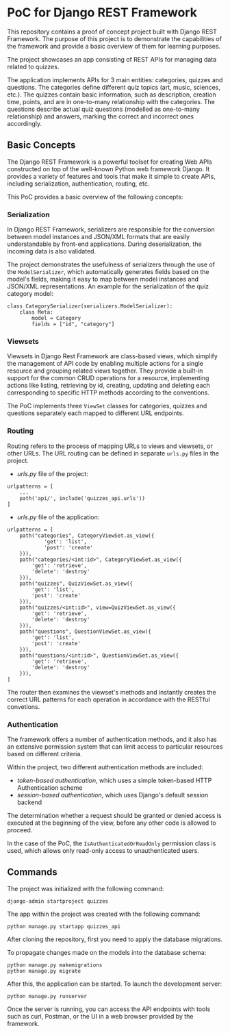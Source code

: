 # PoC for Django REST Framework

This repository contains a proof of concept project built with Django REST Framework. The purpose of this project is to demonstrate the capabilities of the framework and provide a basic overview of them for learning purposes.

The project showcases an app consisting of REST APIs for managing data related to quizzes.

The application implements APIs for 3 main entities: categories, quizzes and questions. The categories define different quiz topics (art, music, sciences, etc.). The quizzes contain basic information, such as description, creation time, points, and are in one-to-many relationship with the categories. The questions describe actual quiz questions (modelled as one-to-many relationship) and answers, marking the correct and incorrect ones accordingly. 


## Basic Concepts

The Django REST Framework is a powerful toolset for creating Web APIs constructed on top of the well-known Python web framework Django. It provides a variety of features and tools that make it simple to create APIs, including serialization, authentication, routing, etc.

This PoC provides a basic overview of the following concepts:

### Serialization

In Django REST Framework, serializers are responsible for the conversion between model instances and JSON/XML formats that are easily understandable by front-end applications. During deserialization, the incoming data is also validated.

The project demonstrates the usefulness of serializers through the use of the `ModelSerializer`,  which automatically generates fields based on the model's fields, making it easy to map between model instances and JSON/XML representations. An example for the serialization of the quiz category model:

```
class CategorySerializer(serializers.ModelSerializer):
    class Meta:
        model = Category
        fields = ["id", "category"]
```

### Viewsets

Viewsets in Django Rest Framework are class-based views, which simplify the management of API code by enabling multiple actions for a single resource and grouping related views together. They provide a built-in support for the common CRUD operations for a resource, implementing actions like listing, retrieving by id, creating, updating and deleting each corresponding to specific HTTP methods according to the conventions.

The PoC implements three `ViewSet` classes for categories, quizzes and questions separately each mapped to different URL endpoints.

### Routing

Routing refers to the process of mapping URLs to views and viewsets, or other URLs. The URL routing can be defined in separate `urls.py` files in the project. 

- *urls.py* file of the project:
```
urlpatterns = [
    ...
    path('api/', include('quizzes_api.urls'))
]
```

- *urls.py* file of the application:
```
urlpatterns = [
    path("categories", CategoryViewSet.as_view({
            'get': 'list',
            'post': 'create'
    })),
    path("categories/<int:id>", CategoryViewSet.as_view({
        'get': 'retrieve',
        'delete': 'destroy'
    })),
    path("quizzes", QuizViewSet.as_view({
        'get': 'list',
        'post': 'create'
    })),
    path("quizzes/<int:id>", view=QuizViewSet.as_view({
        'get': 'retrieve',
        'delete': 'destroy'
    })),
    path("questions", QuestionViewSet.as_view({
        'get': 'list',
        'post': 'create'
    })),
    path("questions/<int:id>", QuestionViewSet.as_view({
        'get': 'retrieve',
        'delete': 'destroy'
    })),
]
```
The router then examines the viewset's methods and instantly creates the correct URL patterns for each operation in accordance with the RESTful convetions.

### Authentication

The framework offers a number of authentication methods, and it also has an extensive permission system that can limit access to particular resources based on different criteria.

Within the project, two different authentication methods are included:
-   *token-based authentication*, which uses a simple token-based HTTP Authentication scheme
-   *session-based authentication*, which uses Django's default session backend

The determination whether a request should be granted or denied access is executed at the beginning of the view, before any other code is allowed to proceed.  

In the case of the PoC, the `IsAuthenticatedOrReadOnly` permission class is used, which allows only read-only access to unauthenticated users.

## Commands

The project was initialized with the following command:
```
django-admin startproject quizzes
```

The app within the project was created with the following command:
```
python manage.py startapp quizzes_api
```

After cloning the repository, first you need to apply the database migrations.

To propagate changes made on the models into the database schema:
```
python manage.py makemigrations
python manage.py migrate
```

After this, the application can be started. To launch the development server:
```
python manage.py runserver
```

Once the server is running, you can access the API endpoints with tools such as curl, Postman, or the UI in a web browser provided by the framework.
